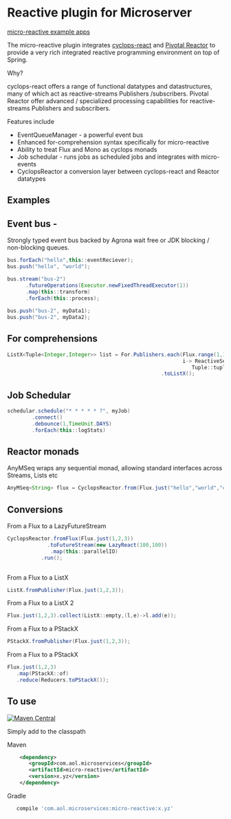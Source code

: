# Reactive plugin for Microserver

[micro-reactive example apps](https://github.com/aol/micro-server/tree/master/micro-reactive/src/test/java/app)

The micro-reactive plugin integrates [cyclops-react](https://github.com/aol/cyclops-react) and [Pivotal Reactor](http://projectreactor.io/) to provide a very rich integrated reactive programming environment on top of Spring. 

Why?

cyclops-react offers a range of functional datatypes and datastructures, many of which act as reactive-streams Publishers /subscribers. Pivotal Reactor offer advanced / specialized processing capabilities for reactive-streams Publishers and subscribers.

Features include

* EventQueueManager - a powerful event bus
* Enhanced for-comprehension syntax specifically for micro-reactive
* Ability to treat Flux and Mono as cyclops monads
* Job schedular - runs jobs as scheduled jobs and integrates with micro-events
* CyclopsReactor a conversion layer between cyclops-react and Reactor datatypes

## Examples

## Event bus - 

Strongly typed event bus backed by Agrona wait free or JDK blocking / non-blocking queues.

```java
bus.forEach("hello",this::eventReciever);
bus.push("hello", "world");

bus.stream("bus-2")
	  .futureOperations(Executor.newFixedThreadExecutor(1))
	  .map(this::transform)
	  .forEach(this::process);
		
bus.push("bus-2", myData1);
bus.push("bus-2", myData2);


```


## For comprehensions

 ```java
ListX<Tuple<Integer,Integer>> list = For.Publishers.each(Flux.range(1,10),
					 					   				  i-> ReactiveSeq.iterate(i,a->a+1),
										  					 Tuple::tuple)
												   .toListX();

 ```
 
## Job Schedular

 ```java
schedular.schedule("* * * * * ?", myJob)
		 .connect()
		 .debounce(1,TimeUnit.DAYS)
	     .forEach(this::logStats) 
 ```
 
 ## Reactor monads
 
 AnyMSeq wraps any sequential monad, allowing standard interfaces across Streams, Lists etc
 
  ```java
 AnyMSeq<String> flux = CyclopsReactor.from(Flux.just("hello","world","c"));
  ```
  
 ## Conversions
 
 From a Flux to a LazyFutureStream
 
 ```java
CyclopsReactor.fromFlux(Flux.just(1,2,3))
			  .toFutureStream(new LazyReact(100,100))
			   .map(this::parallelIO)
			.run();
 	
``` 
 
 From a Flux to a ListX
 
 ```java
ListX.fromPublisher(Flux.just(1,2,3));
  ```
  
 From a Flux to a ListX 2
 
```java
Flux.just(1,2,3).collect(ListX::empty,(l,e)->l.add(e));
 ```  
 
 From a Flux to a PStackX
 
 ```java
PStackX.fromPublisher(Flux.just(1,2,3));
  ```
  
 From a Flux to a PStackX
 
 ```java
Flux.just(1,2,3)
    .map(PStackX::of)
    .reduce(Reducers.toPStackX());
  ```  
  
## To use


[![Maven Central](https://maven-badges.herokuapp.com/maven-central/com.aol.microservices/micro-reactive/badge.svg)](https://maven-badges.herokuapp.com/maven-central/com.aol.microservices/micro-reactive)

Simply add to the classpath

Maven 
 ```xml
     <dependency>
        <groupId>com.aol.microservices</groupId>  
        <artifactId>micro-reactive</artifactId>
        <version>x.yz</version>
     </dependency>
 ```    
Gradle
 ```groovy
    compile 'com.aol.microservices:micro-reactive:x.yz'
 ```
 
